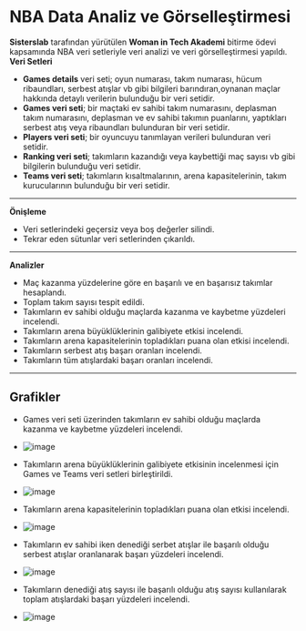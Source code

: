 # NBA Data Analiz ve Görselleştirmesi
**Sisterslab** tarafından yürütülen **Woman in Tech Akademi** bitirme ödevi kapsamında NBA veri setleriyle veri analizi ve veri görselleştirmesi yapıldı. 
**Veri Setleri** 
- **Games details** veri seti; oyun numarası, takım numarası, hücum ribaundları, serbest atışlar vb gibi bilgileri barındıran,oynanan maçlar hakkında detaylı verilerin bulunduğu bir veri setidir.
- **Games veri seti**; bir maçtaki ev sahibi takım numarasını, deplasman takım numarasını, deplasman ve ev sahibi takımın puanlarını, yaptıkları serbest atış veya ribaundları bulunduran bir veri setidir.
- **Players veri seti**; bir oyuncuyu tanımlayan verileri bulunduran veri setidir.
- **Ranking veri seti**; takımların kazandığı veya kaybettiği maç sayısı vb gibi bilgilerin bulunduğu veri setidir.
- **Teams veri seti**; takımların kısaltmalarının, arena kapasitelerinin, takım kurucularının bulunduğu bir veri setidir.
---
**Önişleme**
- Veri setlerindeki geçersiz veya boş değerler silindi.
- Tekrar eden sütunlar veri setlerinden çıkarıldı.
---
**Analizler**
- Maç kazanma yüzdelerine göre en başarılı ve en başarısız takımlar hesaplandı.
- Toplam takım sayısı tespit edildi.
- Takımların ev sahibi olduğu maçlarda kazanma ve kaybetme yüzdeleri incelendi.
- Takımların arena büyüklüklerinin galibiyete etkisi incelendi.
- Takımların arena kapasitelerinin topladıkları puana olan etkisi incelendi.
- Takımların serbest atış başarı oranları incelendi.
- Takımların tüm atışlardaki başarı oranları incelendi.
---
**Grafikler**
---
-  Games veri seti üzerinden takımların ev sahibi olduğu maçlarda kazanma ve kaybetme yüzdeleri incelendi.
- ![image](https://user-images.githubusercontent.com/56488562/182035865-4c61ce52-9369-4791-a19c-ead6a7516d43.png)

- Takımların arena büyüklüklerinin galibiyete etkisinin incelenmesi için Games ve Teams veri setleri birleştirildi.
- ![image](https://user-images.githubusercontent.com/56488562/182035917-80d6a1b5-dfaa-4f95-aaef-423ff022aca1.png)

- Takımların arena kapasitelerinin topladıkları puana olan etkisi incelendi.
- ![image](https://user-images.githubusercontent.com/56488562/182035953-d7296575-6df5-4fd4-b35b-836c819cef97.png)

- Takımların ev sahibi iken denediği serbet atışlar ile başarılı olduğu serbest atışlar oranlanarak başarı yüzdeleri incelendi.
- ![image](https://user-images.githubusercontent.com/56488562/182036006-be8bb7bc-f581-4a8c-b493-1d1f56474390.png)

- Takımların denediği atış sayısı ile başarılı olduğu atış sayısı kullanılarak toplam atışlardaki başarı yüzdeleri incelendi.
- ![image](https://user-images.githubusercontent.com/56488562/182036065-a699a8bc-49ef-4933-bba8-1c70558e9f66.png)





